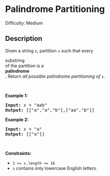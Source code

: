 # Palindrome Partitioning

Difficulty: Medium
## Description
<p>Given a string <code>s</code>, partition <code>s</code> such that every <span class="cursor-pointer relative text-dark-blue-s text-sm" data-keyword="substring-nonempty"><div class="popover-wrapper inline-block" data-headlessui-state=""><div><div aria-expanded="false" data-headlessui-state="" id="headlessui-popover-button-7">substring</div></div></div></span> of the partition is a <span class="cursor-pointer relative text-dark-blue-s text-sm" data-keyword="palindrome-string"><div class="popover-wrapper inline-block" data-headlessui-state=""><div><div aria-expanded="false" data-headlessui-state="" id="headlessui-popover-button-10"><strong>palindrome</strong></div></div></div></span>. Return <em>all possible palindrome partitioning of </em><code>s</code>.</p>
<p> </p>
<p><strong class="example">Example 1:</strong></p>
<pre><strong>Input:</strong> s = "aab"
<strong>Output:</strong> [["a","a","b"],["aa","b"]]
</pre>
<p><strong class="example">Example 2:</strong></p>
<pre><strong>Input:</strong> s = "a"
<strong>Output:</strong> [["a"]]
</pre>
<p> </p>
<p><strong>Constraints:</strong></p>
<ul>
<li><code>1 &lt;= s.length &lt;= 16</code></li>
<li><code>s</code> contains only lowercase English letters.</li>
</ul>
